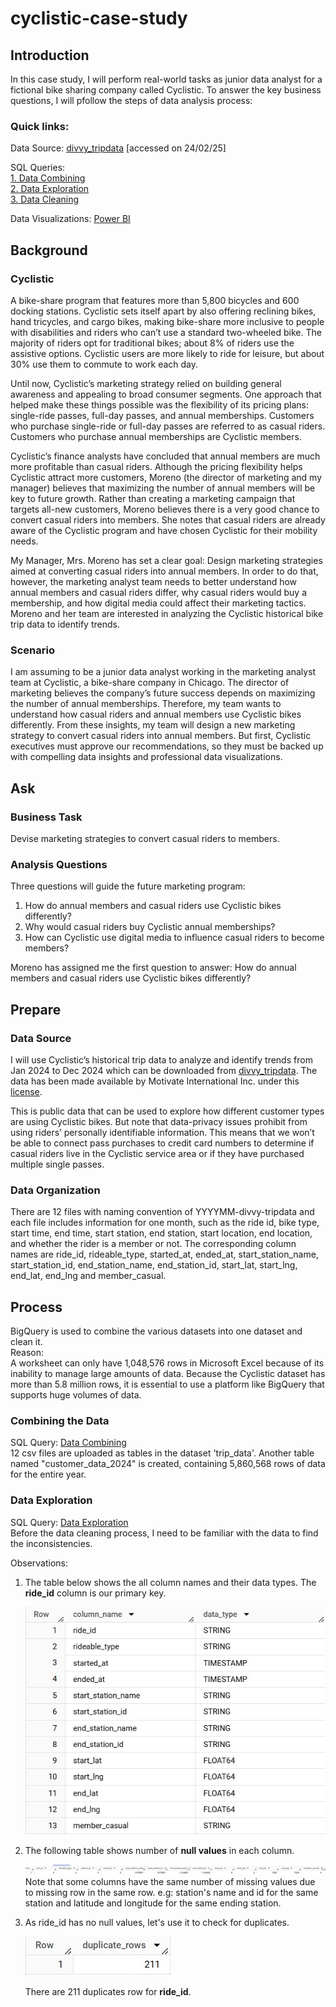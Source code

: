 # cyclistic-case-study
## Introduction
In this case study, I will perform real-world tasks as junior data analyst for a fictional bike sharing company called Cyclistic. To answer the key business questions, I will pfollow the steps of data analysis process:
### Quick links:
Data Source: [divvy_tripdata](https://divvy-tripdata.s3.amazonaws.com/index.html) [accessed on 24/02/25]  

SQL Queries:  
[1. Data Combining](https://github.com/wifaqmn/cyclistic-case-study/blob/main/1_data_combination.sql)  
[2. Data Exploration](https://github.com/wifaqmn/cyclistic-case-study/blob/main/2_data_exploration.sql)  
[3. Data Cleaning](https://github.com/wifaqmn/cyclistic-case-study/blob/main/3_data_cleaning.sql)  

Data Visualizations: [Power BI]()

## Background
### Cyclistic
A bike-share program that features more than 5,800 bicycles and 600 docking stations. Cyclistic sets itself apart by also offering reclining bikes, hand tricycles, and cargo bikes, making bike-share more inclusive to people with disabilities and riders who can’t use a standard two-wheeled bike. The majority of riders opt for traditional bikes; about 8% of riders use the assistive options. Cyclistic users are more likely to ride for leisure, but about 30% use them to commute to work each day.   
  
Until now, Cyclistic’s marketing strategy relied on building general awareness and appealing to broad consumer segments. One approach that helped make these things possible was the flexibility of its pricing plans: single-ride passes, full-day passes, and annual memberships. Customers who purchase single-ride or full-day passes are referred to as casual riders. Customers who purchase annual memberships are Cyclistic members.  
  
Cyclistic’s finance analysts have concluded that annual members are much more profitable than casual riders. Although the pricing flexibility helps Cyclistic attract more customers, Moreno (the director of marketing and my manager) believes that maximizing the number of annual members will be key to future growth. Rather than creating a marketing campaign that targets all-new customers, Moreno believes there is a very good chance to convert casual riders into members. She notes that casual riders are already aware of the Cyclistic program and have chosen Cyclistic for their mobility needs.  

My Manager, Mrs. Moreno has set a clear goal: Design marketing strategies aimed at converting casual riders into annual members. In order to do that, however, the marketing analyst team needs to better understand how annual members and casual riders differ, why casual riders would buy a membership, and how digital media could affect their marketing tactics. Moreno and her team are interested in analyzing the Cyclistic historical bike trip data to identify trends.  

### Scenario
I am assuming to be a junior data analyst working in the marketing analyst team at Cyclistic, a bike-share company in Chicago. The director of marketing believes the company’s future success depends on maximizing the number of annual memberships. Therefore, my team wants to understand how casual riders and annual members use Cyclistic bikes differently. From these insights, my team will design a new marketing strategy to convert casual riders into annual members. But first, Cyclistic executives must approve our recommendations, so they must be backed up with compelling data insights and professional data visualizations.

## Ask
### Business Task
Devise marketing strategies to convert casual riders to members.
### Analysis Questions
Three questions will guide the future marketing program:  
1. How do annual members and casual riders use Cyclistic bikes differently?  
2. Why would casual riders buy Cyclistic annual memberships?  
3. How can Cyclistic use digital media to influence casual riders to become members?  

Moreno has assigned me the first question to answer: How do annual members and casual riders use Cyclistic bikes differently?
## Prepare
### Data Source
I will use Cyclistic’s historical trip data to analyze and identify trends from Jan 2024 to Dec 2024 which can be downloaded from [divvy_tripdata](https://divvy-tripdata.s3.amazonaws.com/index.html). The data has been made available by Motivate International Inc. under this [license](https://www.divvybikes.com/data-license-agreement).  
  
This is public data that can be used to explore how different customer types are using Cyclistic bikes. But note that data-privacy issues prohibit from using riders’ personally identifiable information. This means that we won’t be able to connect pass purchases to credit card numbers to determine if casual riders live in the Cyclistic service area or if they have purchased multiple single passes.
### Data Organization
There are 12 files with naming convention of YYYYMM-divvy-tripdata and each file includes information for one month, such as the ride id, bike type, start time, end time, start station, end station, start location, end location, and whether the rider is a member or not. The corresponding column names are ride_id, rideable_type, started_at, ended_at, start_station_name, start_station_id, end_station_name, end_station_id, start_lat, start_lng, end_lat, end_lng and member_casual.

## Process
BigQuery is used to combine the various datasets into one dataset and clean it.    
Reason:  
A worksheet can only have 1,048,576 rows in Microsoft Excel because of its inability to manage large amounts of data. Because the Cyclistic dataset has more than 5.8 million rows, it is essential to use a platform like BigQuery that supports huge volumes of data.
### Combining the Data
SQL Query: [Data Combining](https://github.com/wifaqmn/cyclistic-case-study/blob/main/1_data_combination.sql)  
12 csv files are uploaded as tables in the dataset 'trip_data'. Another table named "customer_data_2024" is created, containing 5,860,568 rows of data for the entire year. 
### Data Exploration


SQL Query: [Data Exploration](https://github.com/wifaqmn/cyclistic-case-study/blob/main/2_data_exploration.sql)  
Before the data cleaning process, I need to be familiar with the data to find the inconsistencies.

Observations:
1. The table below shows the all column names and their data types. The __ride_id__ column is our primary key.

    ![image](https://github.com/wifaqmn/imagecontent/blob/main/a.jpeg)

2. The following table shows number of __null values__ in each column.  
   
    ![image](https://github.com/wifaqmn/imagecontent/blob/main/b.jpeg)
   Note that some columns have the same number of missing values due to missing row in the same row. e.g: station's name and id for the same station and latitude and longitude for the same ending station.
 
3. As ride_id has no null values, let's use it to check for duplicates.

   ![image](https://github.com/wifaqmn/imagecontent/blob/main/c.jpeg)

   There are 211 duplicates row for __ride_id__.
